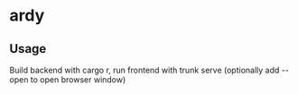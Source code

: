 # ardy

## Usage
Build backend with cargo r, run frontend with trunk serve (optionally add --open to open browser window)